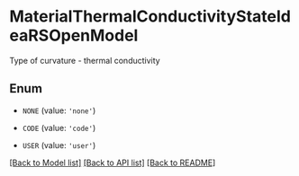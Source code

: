 # MaterialThermalConductivityStateIdeaRSOpenModel

Type of curvature - thermal conductivity

## Enum

* `NONE` (value: `'none'`)

* `CODE` (value: `'code'`)

* `USER` (value: `'user'`)

[[Back to Model list]](../README.md#documentation-for-models) [[Back to API list]](../README.md#documentation-for-api-endpoints) [[Back to README]](../README.md)


